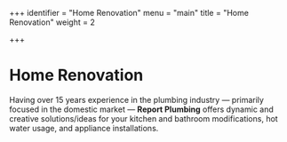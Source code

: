 +++
identifier = "Home Renovation"
menu = "main"
title = "Home Renovation"
weight = 2

+++

# Home Renovation

Having over 15 years experience in the plumbing industry — primarily focused in the domestic market — **Report Plumbing** offers dynamic and creative solutions/ideas for your kitchen and bathroom modifications, hot water usage, and appliance installations.
